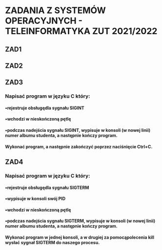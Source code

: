 # ZADANIA Z SYSTEMÓW OPERACYJNYCH - TELEINFORMATYKA ZUT 2021/2022

## ZAD1

## ZAD2

## ZAD3

### Napisać program w języku C który:
#### •rejestruje obsługędla sygnału SIGINT
#### •wchodzi w nieskończoną pętlę
#### •podczas nadejścia sygnału SIGINT, wypisuje w konsoli (w nowej linii) numer albumu studenta, a następnie kończy program.

#### Wykonać program, a następnie zakończyć poprzez naciśnięcie Ctrl+C.

## ZAD4

### Napisać program w języku C który:
#### •rejestruje obsługędla sygnału SIGTERM
#### •wypisuje w konsoli swój PID
#### •wchodzi w nieskończoną pętlę
#### •podczas nadejścia sygnału SIGTERM, wypisuje w konsoli (w nowej linii) numer albumu studenta, a następnie kończy program.

#### Wykonać program w jednej konsoli, a w drugiej za pomocąpolecenia kill wysłać sygnał SIGTERM do naszego procesu.

